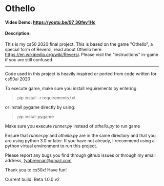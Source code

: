 # Othello

#### Video Demo:  https://youtu.be/97_3Qfey1Hc
#### Description:
  
This is my cs50 2020 final project.
This is based on the game "Othello", a special form of Reversi, read about Othello here: https://en.wikipedia.org/wiki/Reversi.
Please visit the "instructions" in-game if you are still confused.
 
---

Code used in this project is heavily inspired or ported from code written for cs50ai 2020

To execute game, make sure you install requirements by entering:

> pip install -r requirements.txt

or install pygame directly by using:

> pip install pygame

Make sure you execute *runner.py* instead of *othello.py* to run game

Ensure that *runner.py* and *othello.py* are in the same directory and that you are using python 3.0 or later.
If you have not already, I recommend using a python virtual environment to run this project.

Please report any bugs you find through github issues or through my email address, tyabrennan@gmail.com

Thank you to cs50x!
Have fun!

Current build: Beta 1.0.0 v2
